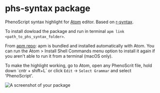 # phs-syntax package

PhenoScript syntax highlight for [Atom](https://atom.io) editor. Based on [r-syntax](https://atom.io/packages/r-syntax).

To install dowload the package and run in terminal `apm link <path_to_phs_syntax_folder>`. 

From [apm repo](https://github.com/atom/apm): apm is bundled and installed automatically with Atom. You can run the Atom > Install Shell Commands menu option to install it again if you aren't able to run it from a terminal (macOS only).

To make the highlight working, go to Atom, open any PhenoScrit file, hold down ´cntr + shift+L´ or click `Edit` -> `Select Grammar` and select 'PhenoScript'.

![A screenshot of your package](https://github.com/sergeitarasov/PhenoScript/blob/master/Phenoscript_logo.png)

